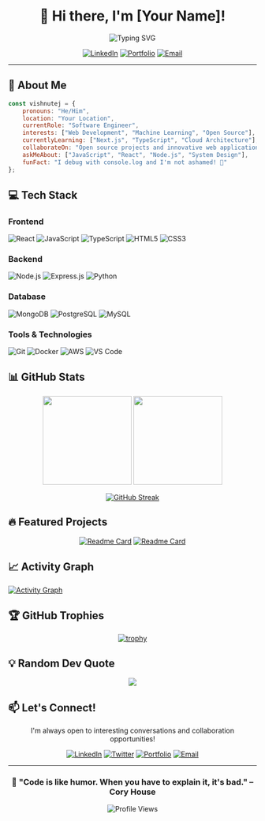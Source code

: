 <div align="center">
  
# 👋 Hi there, I'm [Your Name]!

<img src="https://readme-typing-svg.herokuapp.com?font=Fira+Code&pause=1000&color=2196F3&center=true&vCenter=true&width=435&lines=Full+Stack+Developer;Software+Engineer;Problem+Solver;Always+Learning" alt="Typing SVG" />

[![LinkedIn](https://img.shields.io/badge/LinkedIn-0077B5?style=for-the-badge&logo=linkedin&logoColor=white)](your-linkedin-url)
[![Portfolio](https://img.shields.io/badge/Portfolio-FF5722?style=for-the-badge&logo=google-chrome&logoColor=white)](your-portfolio-url)
[![Email](https://img.shields.io/badge/Email-D14836?style=for-the-badge&logo=gmail&logoColor=white)](mailto:your-email@example.com)

</div>

---

## 🚀 About Me

```javascript
const vishnutej = {
    pronouns: "He/Him",
    location: "Your Location",
    currentRole: "Software Engineer",
    interests: ["Web Development", "Machine Learning", "Open Source"],
    currentlyLearning: ["Next.js", "TypeScript", "Cloud Architecture"],
    collaborateOn: "Open source projects and innovative web applications",
    askMeAbout: ["JavaScript", "React", "Node.js", "System Design"],
    funFact: "I debug with console.log and I'm not ashamed! 🐛"
};
```

## 💻 Tech Stack

### Frontend
![React](https://img.shields.io/badge/React-20232A?style=for-the-badge&logo=react&logoColor=61DAFB)
![JavaScript](https://img.shields.io/badge/JavaScript-F7DF1E?style=for-the-badge&logo=javascript&logoColor=black)
![TypeScript](https://img.shields.io/badge/TypeScript-007ACC?style=for-the-badge&logo=typescript&logoColor=white)
![HTML5](https://img.shields.io/badge/HTML5-E34F26?style=for-the-badge&logo=html5&logoColor=white)
![CSS3](https://img.shields.io/badge/CSS3-1572B6?style=for-the-badge&logo=css3&logoColor=white)

### Backend
![Node.js](https://img.shields.io/badge/Node.js-43853D?style=for-the-badge&logo=node.js&logoColor=white)
![Express.js](https://img.shields.io/badge/Express.js-404D59?style=for-the-badge)
![Python](https://img.shields.io/badge/Python-3776AB?style=for-the-badge&logo=python&logoColor=white)

### Database
![MongoDB](https://img.shields.io/badge/MongoDB-4EA94B?style=for-the-badge&logo=mongodb&logoColor=white)
![PostgreSQL](https://img.shields.io/badge/PostgreSQL-316192?style=for-the-badge&logo=postgresql&logoColor=white)
![MySQL](https://img.shields.io/badge/MySQL-00000F?style=for-the-badge&logo=mysql&logoColor=white)

### Tools & Technologies
![Git](https://img.shields.io/badge/Git-F05032?style=for-the-badge&logo=git&logoColor=white)
![Docker](https://img.shields.io/badge/Docker-2496ED?style=for-the-badge&logo=docker&logoColor=white)
![AWS](https://img.shields.io/badge/AWS-232F3E?style=for-the-badge&logo=amazon-aws&logoColor=white)
![VS Code](https://img.shields.io/badge/VS_Code-007ACC?style=for-the-badge&logo=visual-studio-code&logoColor=white)

## 📊 GitHub Stats

<div align="center">
  
<img height="180em" src="https://github-readme-stats.vercel.app/api?username=vishnutej000&show_icons=true&theme=tokyonight&include_all_commits=true&count_private=true"/>
<img height="180em" src="https://github-readme-stats.vercel.app/api/top-langs/?username=vishnutej000&layout=compact&langs_count=8&theme=tokyonight"/>

</div>

<div align="center">
  
[![GitHub Streak](https://streak-stats.demolab.com/?user=vishnutej000&theme=tokyonight)](https://git.io/streak-stats)

</div>

## 🔥 Featured Projects

<div align="center">

[![Readme Card](https://github-readme-stats.vercel.app/api/pin/?username=vishnutej000&repo=your-awesome-project&theme=tokyonight)](https://github.com/vishnutej000/your-awesome-project)
[![Readme Card](https://github-readme-stats.vercel.app/api/pin/?username=vishnutej000&repo=another-cool-project&theme=tokyonight)](https://github.com/vishnutej000/another-cool-project)

</div>

## 📈 Activity Graph

[![Activity Graph](https://github-readme-activity-graph.vercel.app/graph?username=vishnutej000&theme=tokyo-night)](https://github.com/ashutosh00710/github-readme-activity-graph)

## 🏆 GitHub Trophies

<div align="center">
  
[![trophy](https://github-profile-trophy.vercel.app/?username=vishnutej000&theme=tokyonight&row=1&column=6)](https://github.com/ryo-ma/github-profile-trophy)

</div>

## 💡 Random Dev Quote

<div align="center">
  
![](https://quotes-github-readme.vercel.app/api?type=horizontal&theme=tokyonight)

</div>

## 📫 Let's Connect!

<div align="center">
  
I'm always open to interesting conversations and collaboration opportunities!

[![LinkedIn](https://img.shields.io/badge/LinkedIn-0077B5?style=for-the-badge&logo=linkedin&logoColor=white)](your-linkedin-url)
[![Twitter](https://img.shields.io/badge/Twitter-1DA1F2?style=for-the-badge&logo=twitter&logoColor=white)](your-twitter-url)
[![Portfolio](https://img.shields.io/badge/Portfolio-FF5722?style=for-the-badge&logo=google-chrome&logoColor=white)](your-portfolio-url)
[![Email](https://img.shields.io/badge/Email-D14836?style=for-the-badge&logo=gmail&logoColor=white)](mailto:your-email@example.com)

</div>

---

<div align="center">
  
### 🎯 "Code is like humor. When you have to explain it, it's bad." – Cory House

![Profile Views](https://komarev.com/ghpvc/?username=vishnutej000&color=brightgreen&style=flat-square&label=Profile+Views)

</div>
